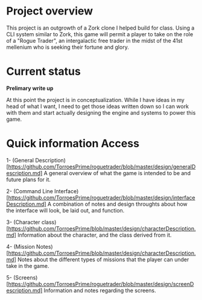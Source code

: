 # Project overview
This project is an outgrowth of a Zork clone I helped build for class. Using a CLI system similar to Zork, this game will permit a player to take on the role of a "Rogue Trader", an intergalactic free trader in the midst of the 41st mellenium who is seeking their fortune and glory. 

# Current status
**Prelimary write up**

At this point the project is in conceptualization. While I have ideas in my head of what I want, I need to get those ideas written down so I can work with them and start actually designing the engine and systems to power this game.


# Quick information Access 
1- (General Description)[https://github.com/TorroesPrime/roguetrader/blob/master/design/generalDescription.md]
    A general overview of what the game is intended to be and future plans for it.

2- (Command Line Interface)[https://github.com/TorroesPrime/roguetrader/blob/master/design/interfaceDescription.md]
	A combination of notes and design throughts about how the interface will look, be laid out, and function.

3- (Character class)[https://github.com/TorroesPrime/blob/master/design/characterDescription.md]
	Information about the character, and the class derived from it.

4- (Mission Notes)[https://github.com/TorroesPrime/blob/master/design/characterDescription.md]
	Notes about the different types of missions that the player can under take in the game.

5- (Screens)[https://github.com/TorroesPrime/roguetrader/blob/master/design/screenDescription.md]
	Information and notes regarding the screens.
